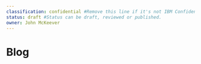 ```yaml
---
classification: confidential #Remove this line if it's not IBM Confidential.
status: draft #Status can be draft, reviewed or published. 
owner: John McKeever
---
```

# Blog